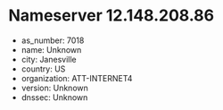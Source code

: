 # Nameserver 12.148.208.86

* as_number: 7018
* name: Unknown
* city: Janesville
* country: US
* organization: ATT-INTERNET4
* version: Unknown
* dnssec: Unknown
